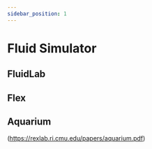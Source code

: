 ```yaml
---
sidebar_position: 1
---
```


# Fluid Simulator


## FluidLab
## Flex
## Aquarium 
(https://rexlab.ri.cmu.edu/papers/aquarium.pdf)